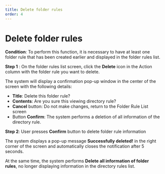 ```yaml
---
title: Delete folder rules
order: 4
---
```


# Delete folder rules

**Condition**: To perform this function, it is necessary to have at least one folder rule that has been created earlier and displayed in the folder rules list.

**Step 1** : On the folder rules list screen, click the **Delete** icon in the Action column with the folder rule you want to delete.

The system will display a confirmation pop-up window in the center of the screen with the following details:

- **Title**: Delete this folder rule?
- **Contents**: Are you sure this viewing directory rule?
- **Cancel** button: Do not make changes, return to the Folder Rule List screen
- Button **Confirm**: The system performs a deletion of all information of the directory rule.

**Step 2**: User presses **Confirm** button to delete folder rule information

The system displays a pop-up message **Successfully deleted!** in the right corner of the screen and automatically closes the notification after 5 seconds.

At the same time, the system performs **Delete all information of folder rules**, no longer displaying information in the directory rules list.
